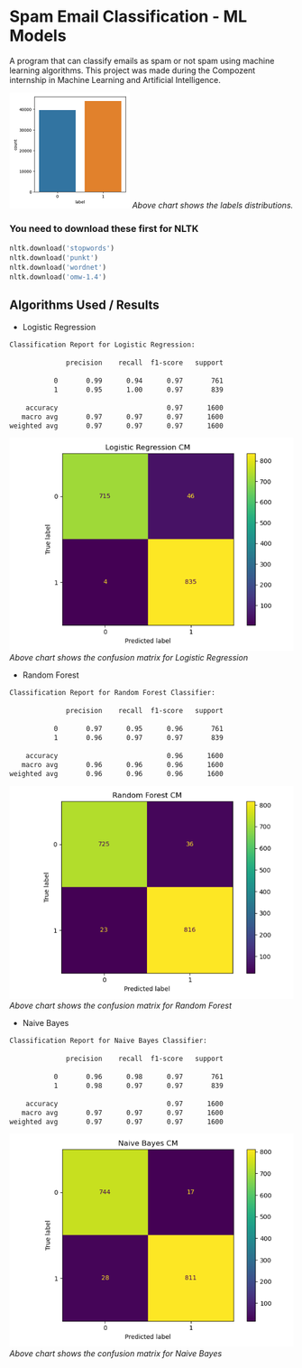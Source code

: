 # Spam Email Classification - ML Models

A program that can classify emails as spam or not spam using machine learning algorithms.
This project was made during the Compozent internship in Machine Learning and Artificial Intelligence.

![Image 1](./plots/label_dist.png)
*Above chart shows the labels distributions.*

### You need to download these first for NLTK

```Python
nltk.download('stopwords')
nltk.download('punkt')
nltk.download('wordnet')
nltk.download('omw-1.4')
```

## Algorithms Used / Results

* Logistic Regression

```
Classification Report for Logistic Regression: 

              precision    recall  f1-score   support

           0       0.99      0.94      0.97       761
           1       0.95      1.00      0.97       839

    accuracy                           0.97      1600
   macro avg       0.97      0.97      0.97      1600
weighted avg       0.97      0.97      0.97      1600
```
![Image 2](./plots/Logistic_Regression_cm.png)
*Above chart shows the confusion matrix for Logistic Regression*

* Random Forest

```
Classification Report for Random Forest Classifier: 

              precision    recall  f1-score   support

           0       0.97      0.95      0.96       761
           1       0.96      0.97      0.97       839

    accuracy                           0.96      1600
   macro avg       0.96      0.96      0.96      1600
weighted avg       0.96      0.96      0.96      1600
```

![Image 3](./plots/Random_Forest_cm.png)
*Above chart shows the confusion matrix for Random Forest*


* Naive Bayes

```
Classification Report for Naive Bayes Classifier: 

              precision    recall  f1-score   support

           0       0.96      0.98      0.97       761
           1       0.98      0.97      0.97       839

    accuracy                           0.97      1600
   macro avg       0.97      0.97      0.97      1600
weighted avg       0.97      0.97      0.97      1600
```

![Image 3](./plots/Naive_Bayes_cm.png)
*Above chart shows the confusion matrix for Naive Bayes*









